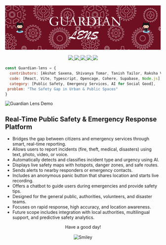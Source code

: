 <p align="center">
  <img src="https://raw.githubusercontent.com/ShivanyaT/Guardian-Lens/main/public/github-header-image.png" alt="Guardian Lens Banner" />
</p>


<p align="center">  
<a href="https://github.com/harish-sethuraman/readme-components">
 <img  src="https://readme-components.vercel.app/api?component=logo&fill=black&logo=react&animation=spin&svgfill=15d8fe">  
 </a>
   <a href="https://github.com/harish-sethuraman/readme-components">
<img  src="https://readme-components.vercel.app/api?component=logo&fill=black&logo=typescript&svgfill=2d79c7">
</a>
 <a href="https://github.com/harish-sethuraman/readme-components">
 <img  src="https://readme-components.vercel.app/api?component=logo&fill=black&logo=node.js&svgfill=659b60">
</a>
<a href="https://github.com/harish-sethuraman/readme-components">
<img  src="https://readme-components.vercel.app/api?component=logo&fill=black&logo=javascript&svgfill=f6df1c">
</a>
<a href="https://github.com/harish-sethuraman/readme-components">
<img  src="https://readme-components.vercel.app/api?component=logo&fill=black&logo=github">
</a>
</p>


```javascript
const Guardian-lens = {
  contributors: [Akshat Saxena, Shivanya Tomar, Tanish Tailor, Raksha Vindya],
  code: [React, Vite, Typescript, Opencage, Cohere, Supabase, Node.js],
  category: [Public Safety, Emergency Services, AI for Social Good],
 problem: "The Safety Gap in Urban & Public Spaces"
}
```

![Guardian Lens Demo](./public/guardian-lens-demo.gif)


## Real-Time Public Safety & Emergency Response Platform

- Bridges the gap between citizens and emergency services through smart, real-time reporting.  
- Allows users to report incidents (fire, theft, medical, disasters) using text, photo, video, or voice.  
- Automatically detects and classifies incident type and urgency using AI.  
- Displays live safety maps with hotspots, danger zones, and safe routes.  
- Sends alerts to nearby responders or emergency contacts.  
- Includes an anonymous panic button that shares location and starts live recording.  
- Offers a chatbot to guide users during emergencies and provide safety tips.  
- Designed for the general public, authorities, volunteers, and disaster teams.  
- Focuses on rapid response, high accuracy, and location awareness.  
- Future scope includes integration with local authorities, multilingual support, and predictive safety analytics.





<div align="center">
<p>Have a good day!</p>
<div>
<img src="https://github.com/fnky/fnky/raw/fnky/img/smile.gif" alt="Smiley" align="center">
</div>
</div>
